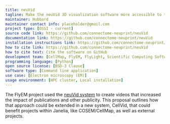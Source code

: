```yaml
---
title: neuVid
tagline: Make the neuVid 3D visualization software more accessible to the community.
maintainer: Hubbard
maintainer contact info: placeholder@gmail.com
project type: [OSSI - current]
source code link: https://github.com/connectome-neuprint/neuVid
documentation link: https://github.com/connectome-neuprint/neuVid
installation instructions link: https://github.com/connectome-neuprint/neuVid
how to cite link: https://github.com/connectome-neuprint/neuVid
how to cite text: Cite the software on GitHub
development team: [CellMap, FlyEM, FlyLight, Scientific Computing Software]
programming language: [Python]
open source license: [BSD-3 Clause]
software type: [Command line application]
use case: [Electron microscopy (EM)]
usage environment: [HPC cluster, Local installation]
---
```


The FlyEM project used the [neuVid system](https://github.com/connectome-neuprint/neuVid) to create videos that increased the impact of publications and other publicity. This proposal outlines how that approach could be extended in a new system, CellVid, that could benefit projects within Janelia, like COSEM/CellMap, as well as external projects.
